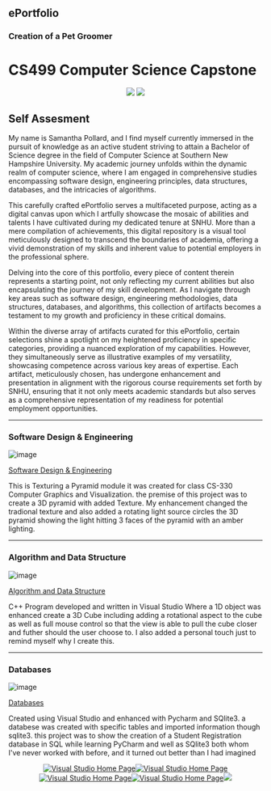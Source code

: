 ## ePortfolio

### Creation of a Pet Groomer 



# CS499 Computer Science Capstone   

<div style="text-align: center;">
    <a href="https://spollard386.github.io/ePortfolio" title="ePortfolio Home Page"><img src="https://img.shields.io/badge/Home-ePortfolio-blue.svg?style=for-the-badge&logo=homeassistant" /></a>
 <a href="https://spollard386.github.io/ePortfolio" title="GitHub Pages Home Page"><img src="https://img.shields.io/badge/page builder-GitHub Pages-green.svg?style=for-the-badge&logo=homeassistant" /></a>
</div>
 
 ## Self Assesment
 
 
 
My name is Samantha Pollard, and I find myself currently immersed in the pursuit of knowledge as an active student striving to attain a Bachelor of Science degree in the field of Computer Science at Southern New Hampshire University. My academic journey unfolds within the dynamic realm of computer science, where I am engaged in comprehensive studies encompassing software design, engineering principles, data structures, databases, and the intricacies of algorithms.

This carefully crafted ePortfolio serves a multifaceted purpose, acting as a digital canvas upon which I artfully showcase the mosaic of abilities and talents I have cultivated during my dedicated tenure at SNHU. More than a mere compilation of achievements, this digital repository is a visual tool meticulously designed to transcend the boundaries of academia, offering a vivid demonstration of my skills and inherent value to potential employers in the professional sphere.

Delving into the core of this portfolio, every piece of content therein represents a starting point, not only reflecting my current abilities but also encapsulating the journey of my skill development. As I navigate through key areas such as software design, engineering methodologies, data structures, databases, and algorithms, this collection of artifacts becomes a testament to my growth and proficiency in these critical domains.

Within the diverse array of artifacts curated for this ePortfolio, certain selections shine a spotlight on my heightened proficiency in specific categories, providing a nuanced exploration of my capabilities. However, they simultaneously serve as illustrative examples of my versatility, showcasing competence across various key areas of expertise. Each artifact, meticulously chosen, has undergone enhancement and presentation in alignment with the rigorous course requirements set forth by SNHU, ensuring that it not only meets academic standards but also serves as a comprehensive representation of my readiness for potential employment opportunities.

---



### Software Design & Engineering
![image](https://github.com/spollard386/Spollard.github.io/assets/108440724/0f5bd618-b015-4183-a7b5-bc15a58f6acf)


[Software Design & Engineering](https://github.com/spollard386/Spollard.github.io/tree/main/Software%20Design%20and%20Engineering)

This is Texturing a Pyramid module it was created for class CS-330 Computer Graphics and Visualization. the premise of this project was to create a 3D pyramid with added Texture. My enhancement changed the tradional texture and also added a rotating light source circles the 3D pyramid showing the light hitting 3 faces of the pyramid with an amber lighting.

---


### Algorithm and Data Structure
![image](https://github.com/spollard386/Spollard.github.io/assets/108440724/6ef18b8a-e6a8-4b8f-9dba-64506b01d6af)


[Algorithm and Data Structure](https://github.com/spollard386/Spollard.github.io/tree/main/Algorithm%20and%20Data%20Structure)

C++ Program developed and written in Visual Studio
Where a 1D object was enhanced create a 3D Cube 
including adding a rotational aspect  to the cube as well as full
mouse control so that the view is able to pull the cube closer
and futher should the user choose to. I also added a personal touch just to remind myself why I create this.

---

### Databases 
![image](https://github.com/spollard386/Spollard.github.io/assets/108440724/fff4ccb9-c5c8-40e5-83ea-2a7a47731656)

 
[Databases](https://github.com/spollard386/Spollard.github.io/tree/main/Database)

Created using Visual Studio and enhanced with Pycharm 
and SQlite3. a databese was created with specific tables 
and imported information though sqlite3. this project was to show the creation
of a Student Registration database in SQL while learning PyCharm and well as SQlite3 both whom I've never worked with before, and it turned out better than I had imagined 


<div style="text-align: center;">
    <a href="https://spollard386.github.io/Visual Studio" title="Visual Studio Home Page"><img src="https://img.shields.io/badge/Visual Studio-blue.svg?style=for-the-badge&logo=homeassistant",a href="https://spollard386.github.io/Database" title="Visual Studio Home Page"><img src="https://img.shields.io/badge/Databse-pink.svg?style=for-the-badge&logo=homeassistant",a href="https://spollard386.github.io/Database" title="Visual Studio Home Page"><img src="https://img.shields.io/badge/SNHU-green.svg?style=for-the-badge&logo=homeassistant",a href="https://spollard386.github.io/Database" title="Visual Studio Home Page"><img src="https://img.shields.io/badge/Algorithm and Data-orange.svg?style=for-the-badge&logo=homeassistant",a href="https://spollard386.github.io/Database" title="Visual Studio Home Page"><img src="https://img.shields.io/badge/Software Design-grey.svg?style=for-the-badge&logo=homeassistant"
</div>
